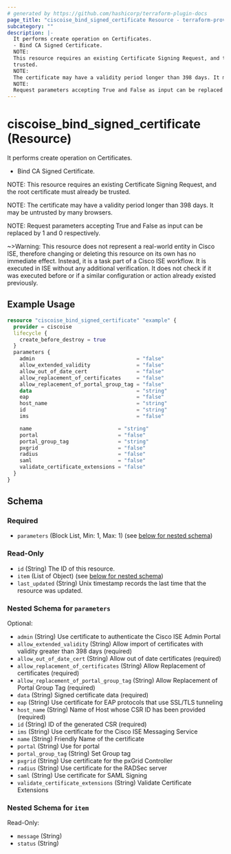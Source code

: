 ```yaml
---
# generated by https://github.com/hashicorp/terraform-plugin-docs
page_title: "ciscoise_bind_signed_certificate Resource - terraform-provider-ciscoise"
subcategory: ""
description: |-
  It performs create operation on Certificates.
  - Bind CA Signed Certificate.
  NOTE:
  This resource requires an existing Certificate Signing Request, and the root certificate must already be
  trusted.
  NOTE:
  The certificate may have a validity period longer than 398 days. It may be untrusted by many browsers.
  NOTE:
  Request parameters accepting True and False as input can be replaced by 1 and 0 respectively.
---
```


# ciscoise_bind_signed_certificate (Resource)

It performs create operation on Certificates.
- Bind CA Signed Certificate.

NOTE:
This resource requires an existing Certificate Signing Request, and the root certificate must already be
trusted.

NOTE:
The certificate may have a validity period longer than 398 days. It may be untrusted by many browsers.

NOTE:
Request parameters accepting True and False as input can be replaced by 1 and 0 respectively.


~>Warning: This resource does not represent a real-world entity in Cisco ISE, therefore changing or deleting this resource on its own has no immediate effect. Instead, it is a task part of a Cisco ISE workflow. It is executed in ISE without any additional verification. It does not check if it was executed before or if a similar configuration or action already existed previously.

## Example Usage

```terraform
resource "ciscoise_bind_signed_certificate" "example" {
  provider = ciscoise
  lifecycle {
    create_before_destroy = true
  }
  parameters {
    admin                                 = "false"
    allow_extended_validity               = "false"
    allow_out_of_date_cert                = "false"
    allow_replacement_of_certificates     = "false"
    allow_replacement_of_portal_group_tag = "false"
    data                                  = "string"
    eap                                   = "false"
    host_name                             = "string"
    id                                    = "string"
    ims                                   = "false"

    name                            = "string"
    portal                          = "false"
    portal_group_tag                = "string"
    pxgrid                          = "false"
    radius                          = "false"
    saml                            = "false"
    validate_certificate_extensions = "false"
  }
}
```

<!-- schema generated by tfplugindocs -->
## Schema

### Required

- `parameters` (Block List, Min: 1, Max: 1) (see [below for nested schema](#nestedblock--parameters))

### Read-Only

- `id` (String) The ID of this resource.
- `item` (List of Object) (see [below for nested schema](#nestedatt--item))
- `last_updated` (String) Unix timestamp records the last time that the resource was updated.

<a id="nestedblock--parameters"></a>
### Nested Schema for `parameters`

Optional:

- `admin` (String) Use certificate to authenticate the Cisco ISE Admin Portal
- `allow_extended_validity` (String) Allow import of certificates with validity greater than 398 days (required)
- `allow_out_of_date_cert` (String) Allow out of date certificates (required)
- `allow_replacement_of_certificates` (String) Allow Replacement of certificates (required)
- `allow_replacement_of_portal_group_tag` (String) Allow Replacement of Portal Group Tag (required)
- `data` (String) Signed certificate data (required)
- `eap` (String) Use certificate for EAP protocols that use SSL/TLS tunneling
- `host_name` (String) Name of Host whose CSR ID has been provided (required)
- `id` (String) ID of the generated CSR (required)
- `ims` (String) Use certificate for the Cisco ISE Messaging Service
- `name` (String) Friendly Name of the certificate
- `portal` (String) Use for portal
- `portal_group_tag` (String) Set Group tag
- `pxgrid` (String) Use certificate for the pxGrid Controller
- `radius` (String) Use certificate for the RADSec server
- `saml` (String) Use certificate for SAML Signing
- `validate_certificate_extensions` (String) Validate Certificate Extensions


<a id="nestedatt--item"></a>
### Nested Schema for `item`

Read-Only:

- `message` (String)
- `status` (String)



